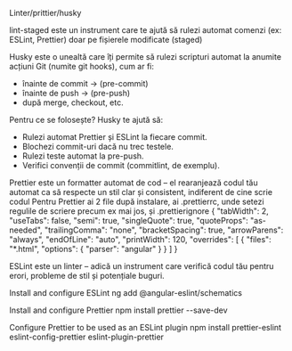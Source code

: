 Linter/prittier/husky

lint-staged este un instrument care te ajută să rulezi automat comenzi (ex: ESLint, Prettier) doar pe fișierele modificate (staged)



Husky este o unealtă care îți permite să rulezi scripturi automat la anumite acțiuni Git (numite git hooks), cum ar fi:
* înainte de commit → (pre-commit)
* înainte de push → (pre-push)
* după merge, checkout, etc.


Pentru ce se folosește?
Husky te ajută să:
* Rulezi automat Prettier și ESLint la fiecare commit.
* Blochezi commit-uri dacă nu trec testele.
* Rulezi teste automat la pre-push.
* Verifici convenții de commit (commitlint, de exemplu).



Prettier este un formatter automat de cod – el rearanjează codul tău automat ca să respecte un stil clar și consistent, indiferent de cine scrie codul
Pentru Prettier ai 2 file după instalare, ai .prettierrc, unde setezi regulile de scriere precum ex mai jos, și .prettierignore
{
"tabWidth": 2,
"useTabs": false,
"semi": true,
"singleQuote": true,
"quoteProps": "as-needed",
"trailingComma": "none",
"bracketSpacing": true,
"arrowParens": "always",
"endOfLine": "auto",
"printWidth": 120,
"overrides": [
{
"files": "*.html",
"options": {
"parser": "angular"
}
}
]
}



ESLint este un linter – adică un instrument care verifică codul tău pentru erori, probleme de stil și potențiale buguri.


Install and configure ESLint
ng add @angular-eslint/schematics


Install and configure Prettier
npm install prettier --save-dev

Configure Prettier to be used as an ESLint plugin
npm install prettier-eslint eslint-config-prettier eslint-plugin-prettier
